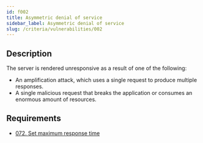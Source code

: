 ```yaml
---
id: f002
title: Asymmetric denial of service
sidebar_label: Asymmetric denial of service
slug: /criteria/vulnerabilities/002
---
```


## Description

The server is rendered unresponsive
as a result of one of the following:

* An amplification attack,
which uses a single request
to produce multiple responses.
* A single malicious request
that breaks the application
or consumes an enormous amount of resources.

## Requirements

- [072. Set maximum response time](/criteria/requirements/architecture/072)
